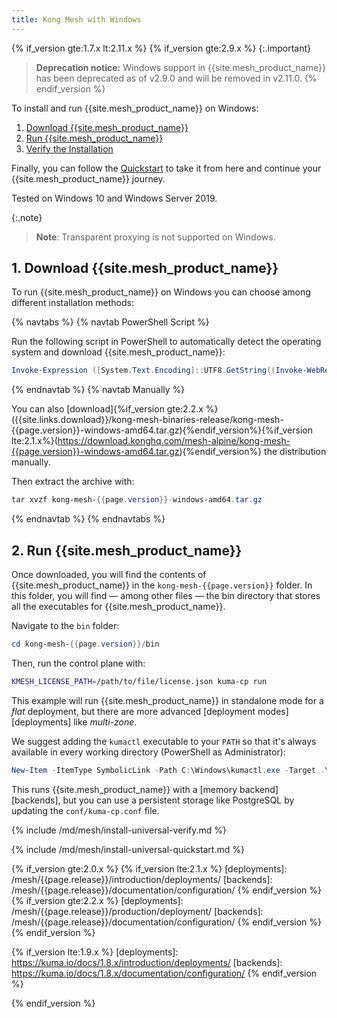 ```yaml
---
title: Kong Mesh with Windows
---
```


{% if_version gte:1.7.x lt:2.11.x %}
{% if_version gte:2.9.x %}
{:.important}
> **Deprecation notice:** Windows support in {{site.mesh_product_name}} has 
been deprecated as of v2.9.0 and will be removed in v2.11.0.
{% endif_version %}

To install and run {{site.mesh_product_name}} on Windows:

1. [Download {{site.mesh_product_name}}](#1-download-kong-mesh)
2. [Run {{site.mesh_product_name}}](#2-run-kong-mesh)
3. [Verify the Installation](#3-verify-the-installation)

Finally, you can follow the [Quickstart](#4-quickstart) to take it from here
and continue your {{site.mesh_product_name}} journey.

Tested on Windows 10 and Windows Server 2019.

{:.note}
> **Note**: Transparent proxying is not supported on Windows.

## 1. Download {{site.mesh_product_name}}

To run {{site.mesh_product_name}} on Windows you can choose among different installation methods:

{% navtabs %}
{% navtab PowerShell Script %}

Run the following script in PowerShell to automatically detect the operating system and download {{site.mesh_product_name}}:

```powershell
Invoke-Expression ([System.Text.Encoding]::UTF8.GetString((Invoke-WebRequest -Uri https://docs.konghq.com/mesh/installer.ps1).Content))
```

{% endnavtab %}
{% navtab Manually %}

You can also [download]{%if_version gte:2.2.x %}({{site.links.download}}/kong-mesh-binaries-release/kong-mesh-{{page.version}}-windows-amd64.tar.gz){%endif_version%}{%if_version lte:2.1.x%}(https://download.konghq.com/mesh-alpine/kong-mesh-{{page.version}}-windows-amd64.tar.gz){%endif_version%}
the distribution manually.

Then extract the archive with:

```powershell
tar xvzf kong-mesh-{{page.version}}-windows-amd64.tar.gz
```
{% endnavtab %}
{% endnavtabs %}

## 2. Run {{site.mesh_product_name}}

Once downloaded, you will find the contents of {{site.mesh_product_name}} in the `kong-mesh-{{page.version}}` folder. In this folder, you will find &mdash; among other files &mdash; the bin directory that stores all the executables for {{site.mesh_product_name}}.

Navigate to the `bin` folder:

```powershell
cd kong-mesh-{{page.version}}/bin
```

Then, run the control plane with:

```sh
KMESH_LICENSE_PATH=/path/to/file/license.json kuma-cp run
```

This example will run {{site.mesh_product_name}} in standalone mode for a _flat_
deployment, but there are more advanced [deployment modes][deployments]
like _multi-zone_.

We suggest adding the `kumactl` executable to your `PATH` so that it's always available in every working directory (PowerShell as Administrator):

```powershell
New-Item -ItemType SymbolicLink -Path C:\Windows\kumactl.exe -Target .\kumactl.exe
```

This runs {{site.mesh_product_name}} with a [memory backend][backends],
but you can use a persistent storage like PostgreSQL by updating the `conf/kuma-cp.conf` file.

{% include /md/mesh/install-universal-verify.md %}

{% include /md/mesh/install-universal-quickstart.md %}


<!-- links -->
{% if_version gte:2.0.x %}
{% if_version lte:2.1.x %}
[deployments]: /mesh/{{page.release}}/introduction/deployments/
[backends]: /mesh/{{page.release}}/documentation/configuration/
{% endif_version %}
{% if_version gte:2.2.x %}
[deployments]: /mesh/{{page.release}}/production/deployment/
[backends]: /mesh/{{page.release}}/documentation/configuration/
{% endif_version %}
{% endif_version %}

{% if_version lte:1.9.x %}
[deployments]: https://kuma.io/docs/1.8.x/introduction/deployments/
[backends]: https://kuma.io/docs/1.8.x/documentation/configuration/
{% endif_version %}

{% endif_version %}
